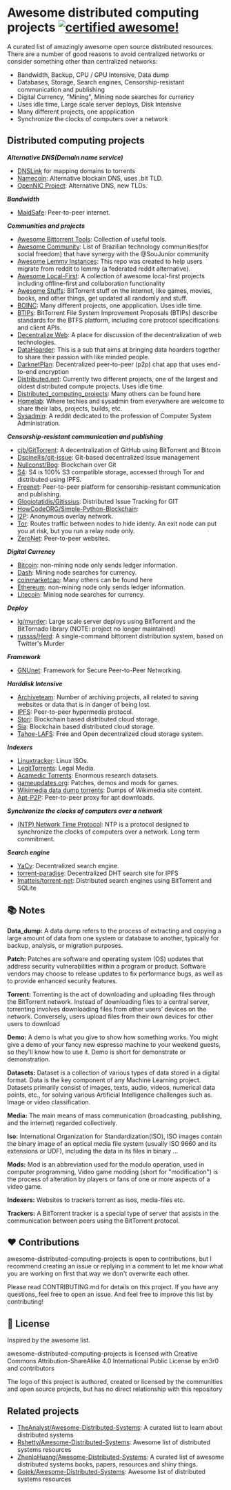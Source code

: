<!--
  Title: Awesome Distributed
  Description: A curated list of amazingly awesome open source distributed resources.
  Author: en3r0
  -->

# Awesome distributed computing projects [![certified awesome!](https://cdn.rawgit.com/sindresorhus/awesome/d7305f38d29fed78fa85652e3a63e154dd8e8829/media/badge.svg)](https://github.com/sindresorhus/awesome)

A curated list of amazingly awesome open source distributed resources. There are a number of good reasons to avoid centralized networks or consider something other than centralized networks:
- Bandwidth, Backup, CPU / GPU Intensive, Data dump
- Databases, Storage, Search engines, Censorship-resistant communication and publishing
- Digital Currency, "Mining", Mining node searches for currency
- Uses idle time, Large scale server deploys, Disk Intensive
- Many different projects, one appplication
- Synchronize the clocks of computers over a network

## Distributed computing projects
***Alternative DNS(Domain name service)***
* [DNSLink](https://www.dnslink.io/) for mapping domains to torrents
* [Namecoin](https://namecoin.org/): Alternative blockain DNS, uses .bit TLD.
* [OpenNIC Project](https://www.opennicproject.org/): Alternative DNS, new TLDs.

***Bandwidth***
* [MaidSafe](https://maidsafe.net/): Peer-to-peer internet.

***Communities and projects***
* [Awesome Bittorrent Tools](https://github.com/BTTBoost/awesome-bittorrent-tools): Collection of useful tools.
* [Awesome Community](https://github.com/SouJunior/awesome-community): List of Brazilian technology communities(for social freedom) that have synergy with the @SouJunior community
* [Awesome Lemmy Instances](https://github.com/maltfield/awesome-lemmy-instances): This repo was created to help users migrate from reddit to lemmy (a federated reddit alternative).
* [Awesome Local-First](https://github.com/schickling/awesome-local-first): A collection of awesome local-first projects including offline-first and collaboration functionality
* [Awesome Stuffs](https://github.com/glxmath/awesome-stuffs): BitTorrent stuff on the internet, like games, movies, books, and other things, get updated all randomly and stuff.
* [BOINC](https://boinc.berkeley.edu/index.php): Many different projects, one appplication. Uses idle time.
* [BTIPs](https://github.com/bittorrent/BTIPs): BitTorrent File System Improvement Proposals (BTIPs) describe standards for the BTFS platform, including core protocol specifications and client APIs.
* [Decentralize Web](https://www.reddit.com/r/decentralizeweb/): A place for discussion of the decentralization of web technologies.
* [DataHoarder](https://www.reddit.com/r/DataHoarder): This is a sub that aims at bringing data hoarders together to share their passion with like minded people.
* [DarknetPlan](https://www.reddit.com/r/darknetplan): Decentralized peer-to-peer (p2p) chat app that uses end-to-end encryption
* [Distributed.net](http://www.distributed.net/): Currently two different projects, one of the largest and oldest distributed compute projects. Uses idle time.
* [Distributed_computing_projects](https://en.wikipedia.org/wiki/List_of_distributed_computing_projects): Many others can be found here
* [Homelab](https://www.reddit.com/r/homelab/): Where techies and sysadmin from everywhere are welcome to share their labs, projects, builds, etc.
* [Sysadmin](https://www.reddit.com/r/sysadmin/): A reddit dedicated to the profession of Computer System Administration.

***Censorship-resistant communication and publishing***
* [cjb/GitTorrent](https://github.com/cjb/GitTorrent): A decentralization of GitHub using BitTorrent and Bitcoin
* [Dspinellis/git-issue](https://github.com/dspinellis/git-issue): Git-based decentralized issue management
* [Nullconst/Bog](https://github.com/nullconst/bog): Blockchain over Git
* [S4](https://github.com/anthonybudd/S4): S4 is 100% S3 compatible storage, accessed through Tor and distributed using IPFS.
* [Freenet](https://freenetproject.org/): Peer-to-peer platform for censorship-resistant communication and publishing.
* [Glogiotatidis/Gitissius](https://github.com/glogiotatidis/gitissius): Distributed Issue Tracking for GIT
* [HowCodeORG/Simple-Python-Blockchain](https://github.com/howCodeORG/Simple-Python-Blockchain):
* [I2P](https://geti2p.net/en/): Anonymous overlay network.
* [Tor](https://www.torproject.org/): Routes traffic between nodes to hide identy. An exit node can put you at risk, but you run a relay node only.
* [ZeroNet](https://zeronet.io/): Peer-to-peer websites.

***Digital Currency***
* [Bitcoin](https://bitcoin.org/en/): non-mining node only sends ledger information. 
* [Dash](https://www.dash.org/): Mining node searches for currency.
* [coinmarketcap](https://coinmarketcap.com/): Many others can be found here
* [Ethereum](https://www.ethereum.org/): non-mining node only sends ledger information.
* [Litecoin](https://litecoin.org): Mining node searches for currency.

***Deploy***
- [lg/murder](https://github.com/lg/murder): Large scale server deploys using BitTorrent and the BitTornado library (NOTE: project no longer maintained)
- [russss/Herd](https://github.com/russss/Herd): A single-command bittorrent distribution system, based on Twitter's Murder

***Framework***
* [GNUnet](https://gnunet.org/): Framework for Secure Peer-to-Peer Networking.

***Harddisk Intensive***
* [Archiveteam](http://www.archiveteam.org/index.php?title=Main_Page): Number of archiving projects, all related to saving websites or data that is in danger of being lost.
* [IPFS](https://ipfs.io/): Peer-to-peer hypermedia protocol.
* [Storj](https://storj.io/): Blockchain based distributed cloud storage.
* [Sia](http://sia.tech/): Blockchain based distributed cloud storage.
* [Tahoe-LAFS](https://tahoe-lafs.org/trac/tahoe-lafs): Free and Open decentralized cloud storage system.
  
***Indexers***
* [Linuxtracker](http://linuxtracker.org/): Linux ISOs.
* [LegitTorrents](http://www.legittorrents.info/): Legal Media.
* [Acamedic Torrents](http://academictorrents.com/): Enormous research datasets.
* [gameupdates.org](http://www.gameupdates.org/): Patches, demos and mods for games.
* [Wikimedia data dump torrents](https://meta.wikimedia.org/wiki/Data_dump_torrents): Dumps of Wikimedia site content.
* [Apt-P2P](http://www.camrdale.org/apt-p2p/): Peer-to-peer proxy for apt downloads.
  
***Synchronize the clocks of computers over a network***
* [(NTP) Network Time Protocol](http://www.pool.ntp.org/en/join.html): NTP is a protocol designed to synchronize the clocks of computers over a network. Long term commitment.

***Search engine***
- [YaCy](http://yacy.net/en/index.html): Decentralized search engine.
- [torrent-paradise](https://github.com/urbanguacamole/torrent-paradise): Decentralized DHT search site for IPFS
- [lmatteis/torrent-net](https://github.com/lmatteis/torrent-net): Distributed search engines using BitTorrent and SQLite

## 📚 Notes
**Data_dump:** A data dump refers to the process of extracting and copying a large amount of data from one system or database to another, typically for backup, analysis, or migration purposes.

**Patch:** Patches are software and operating system (OS) updates that address security vulnerabilities within a program or product. Software vendors may choose to release updates to fix performance bugs, as well as to provide enhanced security features.

**Torrent:** Torrenting is the act of downloading and uploading files through the BitTorrent network. Instead of downloading files to a central server, torrenting involves downloading files from other users' devices on the network. Conversely, users upload files from their own devices for other users to download

**Demo:** A demo is what you give to show how something works. You might give a demo of your fancy new espresso machine to your weekend guests, so they'll know how to use it. Demo is short for demonstrate or demonstration.

**Datasets:** Dataset is a collection of various types of data stored in a digital format. Data is the key component of any Machine Learning project. Datasets primarily consist of images, texts, audio, videos, numerical data points, etc., for solving various Artificial Intelligence challenges such as. Image or video classification.

**Media:** The main means of mass communication (broadcasting, publishing, and the internet) regarded collectively.

**Iso:** International Organization for Standardization(ISO), ISO images contain the binary image of an optical media file system (usually ISO 9660 and its extensions or UDF), including the data in its files in binary ...

**Mods:** Mod is an abbreviation used for the modulo operation, used in computer programming, Video game modding (short for "modification") is the process of alteration by players or fans of one or more aspects of a video game.

**Indexers:** Websites to trackers torrent as isos, media-files etc.

**Trackers:** A BitTorrent tracker is a special type of server that assists in the communication between peers using the BitTorrent protocol.

## ❤ Contributions
awesome-distributed-computing-projects is open to contributions, but I recommend creating an issue or replying in a comment to let me know what you are working on first that way we don't overwrite each other.

Please read CONTRIBUTING.md for details on this project. If you have any questions, feel free to open an issue. And feel free to improve this list by contributing!
 
## 📑 License
Inspired by the awesome list.

awesome-distributed-computing-projects is licensed with Creative Commons Attribution-ShareAlike 4.0 International Public License by en3r0 and contributors

The logo of this project is authored, created or licensed by the communities and open source projects, but has no direct relationship with this repository

## Related projects
- [TheAnalyst/Awesome-Distributed-Systems](https://github.com/theanalyst/awesome-distributed-systems): A curated list to learn about distributed systems
- [Rshetty/Awesome-Distributed-Systems](https://github.com/rShetty/awesome-distributed-systems): Awesome list of distributed systems resources
- [ZhenloHuang/Awesome-Distributed-Systems](https://github.com/zhenlohuang/awesome-distributed-systems): A curated list of awesome distributed systems books, papers, resources and shiny things.
- [Gojek/Awesome-Distributed-Systems](https://github.com/gojek/awesome-distributed-systems): Awesome list of distributed systems resources

